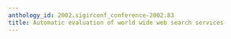 ```yaml
---
anthology_id: 2002.sigirconf_conference-2002.83
title: Automatic evaluation of world wide web search services
---
```

